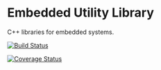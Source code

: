 # Embedded Utility Library
C++ libraries for embedded systems. 

[![Build Status](https://travis-ci.com/matgla/EmbeddedUtilityLibraries.svg?branch=master)](https://travis-ci.com/matgla/EmbeddedUtilityLibraries)

[![Coverage Status](https://coveralls.io/repos/github/matgla/EmbeddedUtilityLibraries/badge.svg?branch=master)](https://coveralls.io/github/matgla/EmbeddedUtilityLibraries?branch=master)
